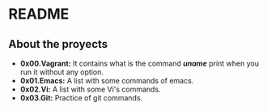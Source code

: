 # README

## About the proyects
- **0x00.Vagrant:** It contains what is the command ***uname*** print when you run it without any option.
- **0x01.Emacs:** A list with some commands of emacs.
- **0x02.Vi:** A list with some Vi's commands.
- **0x03.Git:** Practice of git commands.